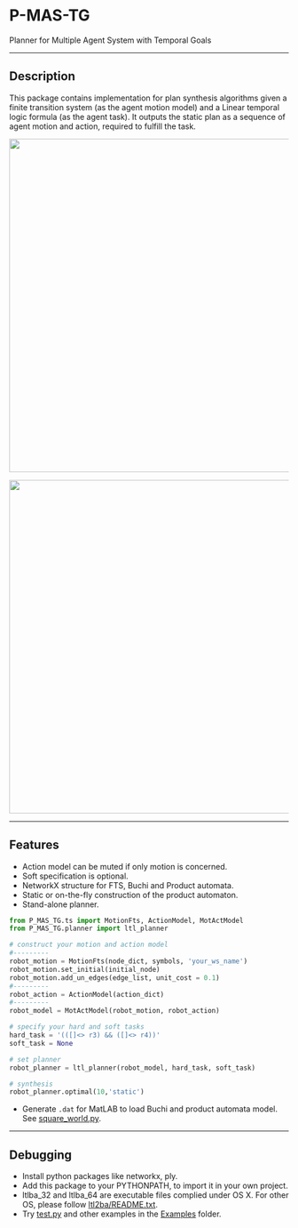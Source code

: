 P-MAS-TG
========

Planner for Multiple Agent System with Temporal Goals 

-----
Description
-----
This package contains implementation for plan synthesis algorithms given a finite transition system (as the agent motion model) and a Linear temporal logic formula (as the agent task). It outputs the static plan as a sequence of agent motion and action, required to fulfill the task. 

<p align="center">  
  <img src="https://github.com/MengGuo/P_MAS_TG/blob/master/Intro/figures/collaborate.jpg" width="600"/>
</p>

<p align="center">  
  <img src="https://github.com/MengGuo/P_MAS_TG/blob/master/Intro/figures/nor.png" width="600"/>
</p>


-----
Features
-----
* Action model can be muted if only motion is concerned.
* Soft specification is optional.
* NetworkX structure for FTS, Buchi and Product automata.
* Static or on-the-fly construction of the product automaton.
* Stand-alone planner.

```python
from P_MAS_TG.ts import MotionFts, ActionModel, MotActModel
from P_MAS_TG.planner import ltl_planner

# construct your motion and action model
#---------
robot_motion = MotionFts(node_dict, symbols, 'your_ws_name')
robot_motion.set_initial(initial_node)
robot_motion.add_un_edges(edge_list, unit_cost = 0.1)
#---------
robot_action = ActionModel(action_dict)
#---------
robot_model = MotActModel(robot_motion, robot_action)

# specify your hard and soft tasks
hard_task = '(([]<> r3) && ([]<> r4))'
soft_task = None

# set planner
robot_planner = ltl_planner(robot_model, hard_task, soft_task)

# synthesis
robot_planner.optimal(10,'static')
```

* Generate `.dat` for MatLAB to load Buchi and product automata model. See [square_world.py](https://github.com/MengGuo/P_MAS_TG/blob/master/Intro/Examples/to_matlab/square_world.py).





----
Debugging
----
* Install python packages like networkx, ply.
* Add this package to your PYTHONPATH, to import it in your own project.
* ltlba_32 and ltlba_64 are executable files complied under OS X. For other OS, please follow [ltl2ba/README.txt](https://github.com/MengGuo/P_MAS_TG/blob/master/Install_ltl2ba/README.txt).
* Try [test.py](https://github.com/MengGuo/P_MAS_TG/blob/master/test.py) and other examples in the [Examples](https://github.com/MengGuo/P_MAS_TG/tree/master/Intro/Examples) folder. 
